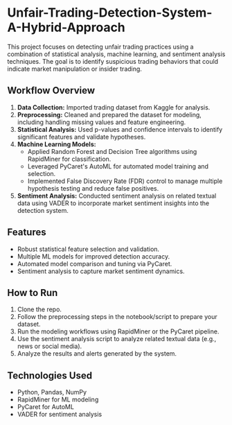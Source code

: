 # Unfair-Trading-Detection-System-A-Hybrid-Approach
This project focuses on detecting unfair trading practices using a combination of statistical analysis, machine learning, and sentiment analysis techniques. The goal is to identify suspicious trading behaviors that could indicate market manipulation or insider trading.

## Workflow Overview

1. **Data Collection:** Imported trading dataset from Kaggle for analysis.
2. **Preprocessing:** Cleaned and prepared the dataset for modeling, including handling missing values and feature engineering.
3. **Statistical Analysis:** Used p-values and confidence intervals to identify significant features and validate hypotheses.
4. **Machine Learning Models:**  
   - Applied Random Forest and Decision Tree algorithms using RapidMiner for classification.  
   - Leveraged PyCaret's AutoML for automated model training and selection.  
   - Implemented False Discovery Rate (FDR) control to manage multiple hypothesis testing and reduce false positives.
5. **Sentiment Analysis:** Conducted sentiment analysis on related textual data using VADER to incorporate market sentiment insights into the detection system.

## Features

- Robust statistical feature selection and validation.  
- Multiple ML models for improved detection accuracy.  
- Automated model comparison and tuning via PyCaret.  
- Sentiment analysis to capture market sentiment dynamics.  

## How to Run

1. Clone the repo.  
2. Follow the preprocessing steps in the notebook/script to prepare your dataset.  
3. Run the modeling workflows using RapidMiner or the PyCaret pipeline.  
4. Use the sentiment analysis script to analyze related textual data (e.g., news or social media).  
5. Analyze the results and alerts generated by the system.

## Technologies Used

- Python, Pandas, NumPy  
- RapidMiner for ML modeling  
- PyCaret for AutoML  
- VADER for sentiment analysis 
